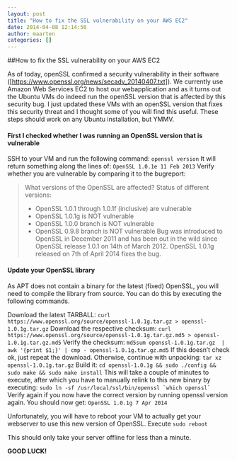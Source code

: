 ```yaml
---
layout: post
title: "How to fix the SSL vulnerability on your AWS EC2"
date: 2014-04-08 12:14:50
author: maarten
categories: []
---
```


##How to fix the SSL vulnerability on your AWS EC2


As of today, openSSL confirmed a security vulnerability in their software ([https://www.openssl.org/news/secadv_20140407.txt]). We currently use Amazon Web Services EC2 to host our webapplication and as it turns out the Ubuntu VMs do indeed run the openSSL version that is affected by this security bug.
I just updated these VMs with an openSSL version that fixes this security threat and I thought some of you will find this useful. These steps should work on any Ubuntu installation, but YMMV.


#### First I checked whether I was running an OpenSSL version that is vulnerable
SSH to your VM and run the following command:
        ```openssl version```
It will return something along the lines of:
        ```OpenSSL 1.0.1e 11 Feb 2013```
Verify whether you are vulnerable by comparing it to the bugreport:
> What versions of the OpenSSL are affected?
> Status of different versions:
> * OpenSSL 1.0.1 through 1.0.1f (inclusive) are vulnerable
> * OpenSSL 1.0.1g is NOT vulnerable
> * OpenSSL 1.0.0 branch is NOT vulnerable
> * OpenSSL 0.9.8 branch is NOT vulnerable
> Bug was introduced to OpenSSL in December 2011 and has been out in the wild since OpenSSL release 1.0.1 on 14th of March 2012. OpenSSL 1.0.1g released on 7th of April 2014 fixes the bug.

#### Update your OpenSSL library
As APT does not contain a binary for the latest (fixed) OpenSSL, you will need to compile the library from source. You can do this by executing the following commands.

Download the latest TARBALL:
```curl https://www.openssl.org/source/openssl-1.0.1g.tar.gz > openssl-1.0.1g.tar.gz```
Download the respective checksum:
```curl https://www.openssl.org/source/openssl-1.0.1g.tar.gz.md5 > openssl-1.0.1g.tar.gz.md5```
Verify the checksum:
```md5sum openssl-1.0.1g.tar.gz  | awk '{print $1;}' | cmp - openssl-1.0.1g.tar.gz.md5```
If this doesn’t check ok, just repeat the download. Otherwise, continue with unpacking:
```tar xz openssl-1.0.1g.tar.gz```
Build it:
```cd openssl-1.0.1g && sudo ./config && sudo make && sudo make install```
This will take a couple of minutes to execute, after which you have to manually relink to this new binary by executing:
```sudo ln -sf /usr/local/ssl/bin/openssl `which openssl` ```
Verify again if you now have the correct version by running openssl version again. You should now get:
```OpenSSL 1.0.1g 7 Apr 2014```


Unfortunately, you will have to reboot your VM to actually get your webserver to use this new version of OpenSSL. Execute
```sudo reboot```


This should only take your server offline for less than a minute.


**GOOD LUCK!**
